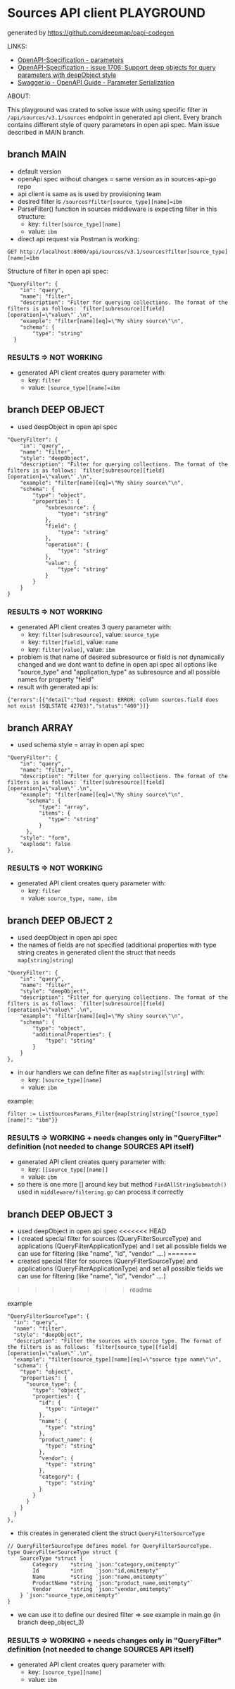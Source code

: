 # Sources API client PLAYGROUND
generated by https://github.com/deepmap/oapi-codegen 

LINKS:
- [OpenAPI-Specification - parameters](https://github.com/OAI/OpenAPI-Specification/blob/main/versions/3.0.0.md#parameter-object)
- [OpenAPI-Specification - issue 1706: Support deep objects for query parameters with deepObject style](https://github.com/OAI/OpenAPI-Specification/issues/1706)
- [Swagger.io - OpenAPI Guide - Parameter Serialization](https://swagger.io/docs/specification/serialization/)


ABOUT:

This playground was crated to solve issue with using specific filter in ```/api/sources/v3.1/sources``` endpoint in generated api client. Every branch contains different style of query parameters in open api spec. Main issue described in MAIN branch.


## branch MAIN
- default version
- openApi spec without changes = same version as in sources-api-go repo
- api client is same as is used by provisioning team
- desired filter is ```/sources?filter[source_type][name]=ibm ```
- ParseFilter() function in sources middleware is expecting filter in this structure:
  - key: ```filter[source_type][name]```
  - value: ```ibm```
- direct api request via Postman is working:
```
GET http://localhost:8000/api/sources/v3.1/sources?filter[source_type][name]=ibm
```

Structure of filter in open api spec:
```
"QueryFilter": {
    "in": "query",
    "name": "filter",
    "description": "Filter for querying collections. The format of the filters is as follows: `filter[subresource][field][operation]=\"value\"`.\n",
    "example": "filter[name][eq]=\"My shiny source\"\n",
    "schema": {
        "type": "string"
  }
```

### RESULTS => NOT WORKING
- generated API client creates query parameter with:
    - key: ```filter```
    - value: ```[source_type][name]=ibm```

## branch DEEP OBJECT
- used deepObject in open api spec
```
"QueryFilter": {
    "in": "query",
    "name": "filter",
    "style": "deepObject",
    "description": "Filter for querying collections. The format of the filters is as follows: `filter[subresource][field][operation]=\"value\"`.\n",
    "example": "filter[name][eq]=\"My shiny source\"\n",
    "schema": {
        "type": "object",
        "properties": {
            "subresource": {
                "type": "string"
            },
            "field": {
                "type": "string"
            },
            "operation": {
                "type": "string"
            },
            "value": {
                "type": "string"
            }
        }
    }
}
```
### RESULTS => NOT WORKING
- generated API client creates 3 query parameter with:
  - key: ```filter[subresource]```, value: ```source_type```
  - key: ```filter[field]```, value: ```name```
  - key: ```filter[value]```, value: ```ibm```
- problem is that name of desired subresource or field is not dynamically changed and we dont want to define in open api spec all options like "source_type" and "application_type" as subresource and all possible names for property "field"
- result with generated api is:

```{"errors":[{"detail":"bad request: ERROR: column sources.field does not exist (SQLSTATE 42703)","status":"400"}]}```

## branch ARRAY
- used schema style = array in open api spec
```
"QueryFilter": {
    "in": "query",
    "name": "filter",
    "description": "Filter for querying collections. The format of the filters is as follows: `filter[subresource][field][operation]=\"value\"`.\n",
    "example": "filter[name][eq]=\"My shiny source\"\n",
      "schema": {
          "type": "array",
          "items": {
             "type": "string"
          }
      },
    "style": "form",
    "explode": false
},
```

### RESULTS => NOT WORKING
- generated API client creates query parameter with:
  - key: ```filter```
  - value: ```source_type, name, ibm```


## branch DEEP OBJECT 2
- used deepObject in open api spec
- the names of fields are not specified (additional properties with type string creates in generated client the struct that needs ```map[string]string```)
```
"QueryFilter": {
    "in": "query",
    "name": "filter",
    "style": "deepObject",
    "description": "Filter for querying collections. The format of the filters is as follows: `filter[subresource][field][operation]=\"value\"`.\n",
    "example": "filter[name][eq]=\"My shiny source\"\n",
    "schema": {
        "type": "object",
        "additionalProperties": {
            "type": "string"
        }
    }
},
```
- in our handlers we can define filter as ```map[string][string]``` with:
    - key: ```[source_type][name]```
    - value: ```ibm```

example:
```
filter := ListSourcesParams_Filter{map[string]string{"[source_type][name]": "ibm"}}
```

### RESULTS => WORKING + needs changes only in "QueryFilter" definition (not needed to change SOURCES API itself)
- generated API client creates query parameter with:
   - key: ```[[source_type][name]]```
   - value: ```ibm```
- so there is one more [] around key but method ```FindAllStringSubmatch()``` used in ```middleware/filtering.go``` can process it correctly


## branch DEEP OBJECT 3
- used deepObject in open api spec
<<<<<<< HEAD
- I created special filter for sources (QueryFilterSourceType) and applications (QueryFilterApplicationType) and I set all possible fields we can use for filtering (like "name", "id", "vendor" ....)
=======
- created special filter for sources (QueryFilterSourceType) and applications (QueryFilterApplicationType) and set all possible fields we can use for filtering (like "name", "id", "vendor" ....)
>>>>>>> readme

example
```
"QueryFilterSourceType": {
  "in": "query",
  "name": "filter",
  "style": "deepObject",
  "description": "Filter the sources with source type. The format of the filters is as follows: `filter[source_type][field][operation]=\"value\"`.\n",
  "example": "filter[source_type][name][eq]=\"source type name\"\n",
  "schema": {
    "type": "object",
    "properties": {
      "source_type": {
        "type": "object",
        "properties": {
          "id": {
            "type": "integer"
          },
          "name": {
            "type": "string"
          },
          "product_name": {
            "type": "string"
          },
          "vendor": {
            "type": "string"
          },
          "category": {
            "type": "string"
          }
        }
      }
    }
  }
},
```

- this creates in generated client the struct ```QueryFilterSourceType```
```
// QueryFilterSourceType defines model for QueryFilterSourceType.
type QueryFilterSourceType struct {
	SourceType *struct {
		Category    *string `json:"category,omitempty"`
		Id          *int    `json:"id,omitempty"`
		Name        *string `json:"name,omitempty"`
		ProductName *string `json:"product_name,omitempty"`
		Vendor      *string `json:"vendor,omitempty"`
	} `json:"source_type,omitempty"`
}
```

- we can use it to define our desired filter => see example in main.go (in branch deep_object_3)

### RESULTS => WORKING + needs changes only in "QueryFilter" definition (not needed to change SOURCES API itself)
- generated API client creates query parameter with:
  - key: ```[source_type][name]```
  - value: ```ibm```
